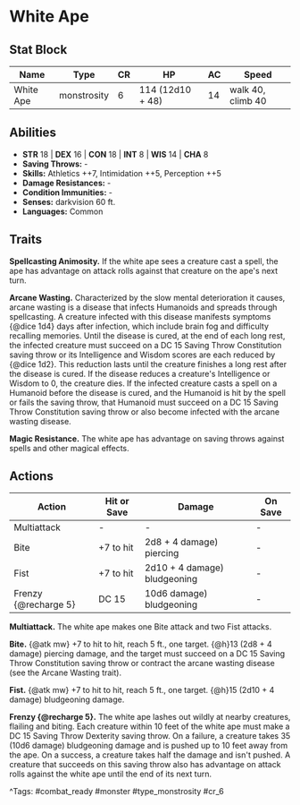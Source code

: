 # White Ape

## Stat Block

| Name | Type | CR | HP | AC | Speed |
|------|------|----|----|----|-------|
| White Ape | monstrosity | 6 | 114 (12d10 + 48) | 14 | walk 40, climb 40 |

## Abilities

- **STR** 18 | **DEX** 16 | **CON** 18 | **INT** 8 | **WIS** 14 | **CHA** 8
- **Saving Throws:** -  
- **Skills:** Athletics ++7, Intimidation ++5, Perception ++5  
- **Damage Resistances:** -  
- **Condition Immunities:** -  
- **Senses:** darkvision 60 ft.  
- **Languages:** Common

## Traits

**Spellcasting Animosity.** If the white ape sees a creature cast a spell, the ape has advantage on attack rolls against that creature on the ape's next turn.

**Arcane Wasting.** Characterized by the slow mental deterioration it causes, arcane wasting is a disease that infects Humanoids and spreads through spellcasting. A creature infected with this disease manifests symptoms {@dice 1d4} days after infection, which include brain fog and difficulty recalling memories. Until the disease is cured, at the end of each long rest, the infected creature must succeed on a DC 15 Saving Throw Constitution saving throw or its Intelligence and Wisdom scores are each reduced by {@dice 1d2}. This reduction lasts until the creature finishes a long rest after the disease is cured. If the disease reduces a creature's Intelligence or Wisdom to 0, the creature dies. If the infected creature casts a spell on a Humanoid before the disease is cured, and the Humanoid is hit by the spell or fails the saving throw, that Humanoid must succeed on a DC 15 Saving Throw Constitution saving throw or also become infected with the arcane wasting disease.

**Magic Resistance.** The white ape has advantage on saving throws against spells and other magical effects.


## Actions

| Action | Hit or Save | Damage | On Save |
|--------|--------------|--------|----------|
| Multiattack | - | - | - |
| Bite | +7 to hit | 2d8 + 4 damage) piercing | - |
| Fist | +7 to hit | 2d10 + 4 damage) bludgeoning | - |
| Frenzy {@recharge 5} | DC 15 | 10d6 damage) bludgeoning | - |

**Multiattack.** The white ape makes one Bite attack and two Fist attacks.

**Bite.** {@atk mw} +7 to hit to hit, reach 5 ft., one target. {@h}13 (2d8 + 4 damage) piercing damage, and the target must succeed on a DC 15 Saving Throw Constitution saving throw or contract the arcane wasting disease (see the Arcane Wasting trait).

**Fist.** {@atk mw} +7 to hit to hit, reach 5 ft., one target. {@h}15 (2d10 + 4 damage) bludgeoning damage.

**Frenzy {@recharge 5}.** The white ape lashes out wildly at nearby creatures, flailing and biting. Each creature within 10 feet of the white ape must make a DC 15 Saving Throw Dexterity saving throw. On a failure, a creature takes 35 (10d6 damage) bludgeoning damage and is pushed up to 10 feet away from the ape. On a success, a creature takes half the damage and isn't pushed. A creature that succeeds on this saving throw also has advantage on attack rolls against the white ape until the end of its next turn.


^Tags: #combat_ready #monster #type_monstrosity #cr_6